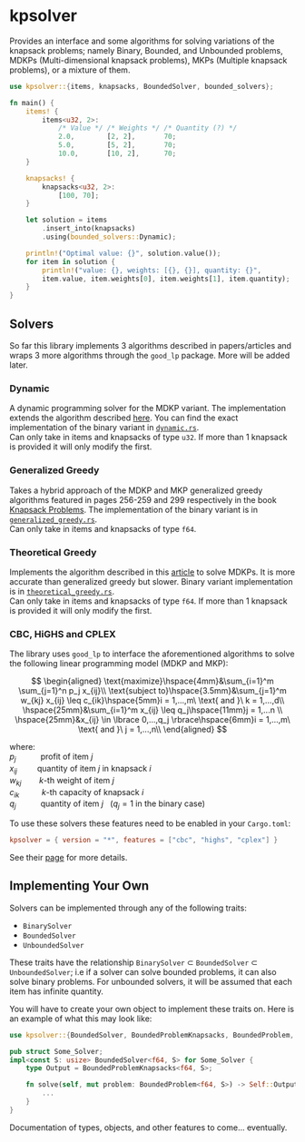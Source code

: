# kpsolver

Provides an interface and some algorithms for solving variations of the knapsack problems; namely Binary, Bounded, and Unbounded problems, MDKPs (Multi-dimensional knapsack problems), MKPs (Multiple knapsack problems), or a mixture of them.

```rust
use kpsolver::{items, knapsacks, BoundedSolver, bounded_solvers};

fn main() {
    items! {
        items<u32, 2>:
            /* Value */ /* Weights */ /* Quantity (?) */
            2.0,        [2, 2],       70;
            5.0,        [5, 2],       70;
            10.0,       [10, 2],      70;
    }

    knapsacks! {
        knapsacks<u32, 2>:
            [100, 70];
    }

    let solution = items
        .insert_into(knapsacks)
        .using(bounded_solvers::Dynamic);

    println!("Optimal value: {}", solution.value());
    for item in solution {
        println!("value: {}, weights: [{}, {}], quantity: {}",
        item.value, item.weights[0], item.weights[1], item.quantity);
    }
}
```

## Solvers
So far this library implements 3 algorithms described in papers/articles and wraps 3 more algorithms through the `good_lp` package. More will be added later.

### Dynamic
A dynamic programming solver for the MDKP variant. The implementation extends the algorithm described [here](https://en.wikipedia.org/wiki/Knapsack_problem#0-1_knapsack_problem).
You can find the exact implementation of the binary variant in [`dynamic.rs`](https://github.com/dylanwilks/kpsolver/blob/main/src/binary_solvers/dynamic.rs).\
Can only take in items and knapsacks of type `u32`. If more than 1 knapsack is provided it will only modify the first.

### Generalized Greedy
Takes a hybrid approach of the MDKP and MKP generalized greedy algorithms featured in pages 256-259 and 299 respectively in the book [Knapsack Problems](https://link.springer.com/book/10.1007/978-3-540-24777-7). 
The implementation of the binary variant is in [`generalized_greedy.rs`](https://github.com/dylanwilks/kpsolver/blob/main/src/binary_solvers/generalized_greedy.rs).\
Can only take in items and knapsacks of type `f64`.

### Theoretical Greedy
Implements the algorithm described in this [article](https://www.sciencedirect.com/science/article/pii/0166218X9390051O) to solve MDKPs. It is more accurate than generalized greedy but slower.
Binary variant implementation is in [`theoretical_greedy.rs`](https://github.com/dylanwilks/kpsolver/blob/main/src/binary_solvers/theoretical_greedy.rs).\
Can only take in items and knapsacks of type `f64`. If more than 1 knapsack is provided it will only modify the first.

### CBC, HiGHS and CPLEX
The library uses `good_lp` to interface the aforementioned algorithms to solve the following linear programming model (MDKP and MKP):

$$
\begin{aligned}
\text{maximize}\hspace{4mm}&\sum_{i=1}^m \sum_{j=1}^n p_j x_{ij}\\
\text{subject to}\hspace{3.5mm}&\sum_{j=1}^m w_{kj} x_{ij} \leq c_{ik}\hspace{5mm}i = 1,...,m\ \text{ and }\ k = 1,...,d\\
\hspace{25mm}&\sum_{i=1}^m x_{ij} \leq q_j\hspace{11mm}j = 1,...n  \\
\hspace{25mm}&x_{ij} \in \lbrace 0,...,q_j \rbrace\hspace{6mm}i = 1,...,m\ \text{ and }\ j = 1,...,n\\
\end{aligned}
$$

where:\
$p_j$     	 &nbsp;&nbsp;&nbsp;&nbsp;&nbsp;&nbsp;&nbsp;&nbsp;&nbsp;&nbsp;profit of item $j$\
$x_{ij}$    &nbsp;&nbsp;&nbsp;&nbsp;&nbsp;&nbsp;&nbsp;&nbsp;quantity of item $j$ in knapsack $i$\
$w_{kj}$ &nbsp;&nbsp;&nbsp;&nbsp;&nbsp;&nbsp; $k$-th weight of item $j$\
$c_{ik}$ &nbsp;&nbsp;&nbsp;&nbsp;&nbsp;&nbsp;&nbsp;&nbsp; $k$-th capacity of knapsack $i$\
$q_j$     	 &nbsp;&nbsp;&nbsp;&nbsp;&nbsp;&nbsp;&nbsp;&nbsp;&nbsp;&nbsp;quantity of item $j$ &nbsp;&nbsp;($q_j = 1$ in the binary case)

To use these solvers these features need to be enabled in your `Cargo.toml`:

```toml
kpsolver = { version = "*", features = ["cbc", "highs", "cplex"] }
```

See their [page](https://github.com/rust-or/good_lp) for more details.

## Implementing Your Own
Solvers can be implemented through any of the following traits:
- `BinarySolver`
- `BoundedSolver`
- `UnboundedSolver`

These traits have the relationship `BinarySolver` $\subset$ `BoundedSolver` $\subset$ `UnboundedSolver`; i.e if a solver can solve bounded problems, it can also solve binary problems. For unbounded solvers, it will be assumed that each item has infinite quantity. 

You will have to create your own object to implement these traits on. Here is an example of what this may look like:

```rust
use kpsolver::{BoundedSolver, BoundedProblemKnapsacks, BoundedProblem, ...}

pub struct Some_Solver;
impl<const S: usize> BoundedSolver<f64, S> for Some_Solver {
    type Output = BoundedProblemKnapsacks<f64, S>;

    fn solve(self, mut problem: BoundedProblem<f64, S>) -> Self::Output {
        ...
    }
}
```

Documentation of types, objects, and other features to come... eventually.

